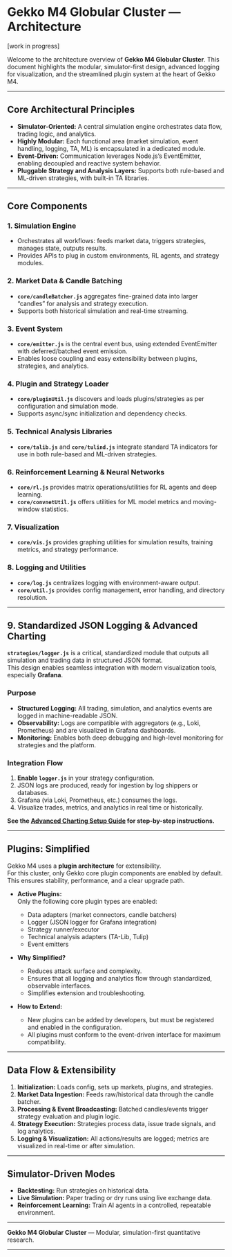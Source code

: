 # Gekko M4 Globular Cluster — Architecture
[work in progress]

Welcome to the architecture overview of **Gekko M4 Globular Cluster**. This document highlights the modular, simulator-first design, advanced logging for visualization, and the streamlined plugin system at the heart of Gekko M4.

---

## Core Architectural Principles

- **Simulator-Oriented:** A central simulation engine orchestrates data flow, trading logic, and analytics.
- **Highly Modular:** Each functional area (market simulation, event handling, logging, TA, ML) is encapsulated in a dedicated module.
- **Event-Driven:** Communication leverages Node.js’s EventEmitter, enabling decoupled and reactive system behavior.
- **Pluggable Strategy and Analysis Layers:** Supports both rule-based and ML-driven strategies, with built-in TA libraries.

---

## Core Components

### 1. Simulation Engine
- Orchestrates all workflows: feeds market data, triggers strategies, manages state, outputs results.
- Provides APIs to plug in custom environments, RL agents, and strategy modules.

### 2. Market Data & Candle Batching
- **`core/candleBatcher.js`** aggregates fine-grained data into larger “candles” for analysis and strategy execution.
- Supports both historical simulation and real-time streaming.

### 3. Event System
- **`core/emitter.js`** is the central event bus, using extended EventEmitter with deferred/batched event emission.
- Enables loose coupling and easy extensibility between plugins, strategies, and analytics.

### 4. Plugin and Strategy Loader
- **`core/pluginUtil.js`** discovers and loads plugins/strategies as per configuration and simulation mode.
- Supports async/sync initialization and dependency checks.

### 5. Technical Analysis Libraries
- **`core/talib.js`** and **`core/tulind.js`** integrate standard TA indicators for use in both rule-based and ML-driven strategies.

### 6. Reinforcement Learning & Neural Networks
- **`core/rl.js`** provides matrix operations/utilities for RL agents and deep learning.
- **`core/convnetUtil.js`** offers utilities for ML model metrics and moving-window statistics.

### 7. Visualization
- **`core/vis.js`** provides graphing utilities for simulation results, training metrics, and strategy performance.

### 8. Logging and Utilities
- **`core/log.js`** centralizes logging with environment-aware output.
- **`core/util.js`** provides config management, error handling, and directory resolution.

---

## 9. Standardized JSON Logging & Advanced Charting

**`strategies/logger.js`** is a critical, standardized module that outputs all simulation and trading data in structured JSON format.  
This design enables seamless integration with modern visualization tools, especially **Grafana**.

### Purpose

- **Structured Logging:** All trading, simulation, and analytics events are logged in machine-readable JSON.
- **Observability:** Logs are compatible with aggregators (e.g., Loki, Prometheus) and are visualized in Grafana dashboards.
- **Monitoring:** Enables both deep debugging and high-level monitoring for strategies and the platform.

### Integration Flow

1. **Enable `logger.js`** in your strategy configuration.
2. JSON logs are produced, ready for ingestion by log shippers or databases.
3. Grafana (via Loki, Prometheus, etc.) consumes the logs.
4. Visualize trades, metrics, and analytics in real time or historically.

**See the [Advanced Charting Setup Guide](../ngc6121_advanced_charting.md) for step-by-step instructions.**

---

## Plugins: Simplified

Gekko M4 uses a **plugin architecture** for extensibility.  
For this cluster, only Gekko core plugin components are enabled by default. This ensures stability, performance, and a clear upgrade path.

- **Active Plugins:**  
  Only the following core plugin types are enabled:
  - Data adapters (market connectors, candle batchers)
  - Logger (JSON logger for Grafana integration)
  - Strategy runner/executor
  - Technical analysis adapters (TA-Lib, Tulip)
  - Event emitters

- **Why Simplified?**  
  - Reduces attack surface and complexity.
  - Ensures that all logging and analytics flow through standardized, observable interfaces.
  - Simplifies extension and troubleshooting.

- **How to Extend:**  
  - New plugins can be added by developers, but must be registered and enabled in the configuration.
  - All plugins must conform to the event-driven interface for maximum compatibility.

---

## Data Flow & Extensibility

1. **Initialization:** Loads config, sets up markets, plugins, and strategies.
2. **Market Data Ingestion:** Feeds raw/historical data through the candle batcher.
3. **Processing & Event Broadcasting:** Batched candles/events trigger strategy evaluation and plugin logic.
4. **Strategy Execution:** Strategies process data, issue trade signals, and log analytics.
5. **Logging & Visualization:** All actions/results are logged; metrics are visualized in real-time or after simulation.

---

## Simulator-Driven Modes

- **Backtesting:** Run strategies on historical data.
- **Live Simulation:** Paper trading or dry runs using live exchange data.
- **Reinforcement Learning:** Train AI agents in a controlled, repeatable environment.

---

**Gekko M4 Globular Cluster** — Modular, simulation-first quantitative research.  

---
